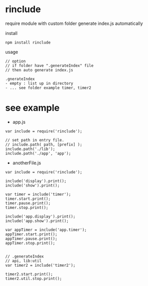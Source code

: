 rinclude
=======

require module with custom folder
generate index.js automatically

install
```
npm install rinclude
```

usage
```
// option
// if folder have ".generateIndex" file
// then auto generate index.js

.gnerateIndex
- empty : list up in directory
- ... see folder example timer, timer2
```

# see example

- app.js
```
var include = require('rinclude');

// set path in entry file.
// include.path( path, [prefix] );
include.path('./lib');
include.path('./app', 'app');
```

- anotherFile.js
```
var include = require('rinclude');

include('display').print();
include('show').print();

var timer = include('timer');
timer.start.print();
timer.pause.print();
timer.stop.print();

include('app.display').print();
include('app.show').print();

var appTimer = include('app.timer');
appTimer.start.print();
appTimer.pause.print();
appTimer.stop.print();


// .generateIndex
// api, lib:util
var timer2 = include('timer2');

timer2.start.print();
timer2.util.stop.print();
```
